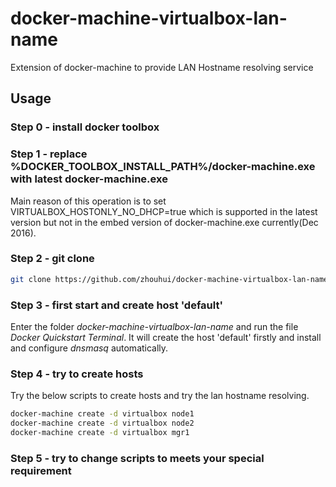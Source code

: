 # docker-machine-virtualbox-lan-name
Extension of docker-machine to provide LAN Hostname resolving service

## Usage

### Step 0 - install docker toolbox

### Step 1 - replace %DOCKER_TOOLBOX_INSTALL_PATH%/docker-machine.exe with latest docker-machine.exe
Main reason of this operation is to set VIRTUALBOX_HOSTONLY_NO_DHCP=true which is supported in the latest version but not in the embed version of docker-machine.exe currently(Dec 2016).

### Step 2 - git clone
``` bash
git clone https://github.com/zhouhui/docker-machine-virtualbox-lan-name.git
```

### Step 3 - first start and create host 'default'
Enter the folder *docker-machine-virtualbox-lan-name* and run the file *Docker Quickstart Terminal*. It will create the host 'default' firstly and install and configure *dnsmasq* automatically.

### Step 4 - try to create hosts
Try the below scripts to create hosts and try the lan hostname resolving.
``` bash
docker-machine create -d virtualbox node1
docker-machine create -d virtualbox node2
docker-machine create -d virtualbox mgr1
```

### Step 5 - try to change scripts to meets your special requirement

